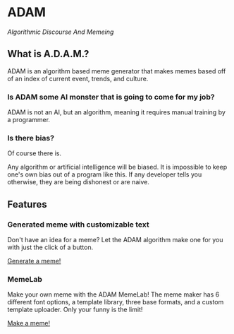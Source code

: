 # ADAM
*Algorithmic Discourse And Memeing*

## What is A.D.A.M.?

ADAM is an algorithm based meme generator that makes memes based off of an index of current event, trends, and culture.

### Is ADAM some AI monster that is going to come for my job?

ADAM is not an AI, but an algorithm, meaning it requires manual training by a programmer.

### Is there bias?

Of course there is.

Any algorithm or artificial intelligence will be biased. It is impossible to keep one's own bias out of a program like this. If any developer tells you otherwise, they are being dishonest or are naive.

## Features

### Generated meme with customizable text

Don't have an idea for a meme? Let the ADAM algorithm make one for you with just the click of a button.

[Generate a meme!](https://source.jborgarts.com/ADAM/index.html)

### MemeLab

Make your own meme with the ADAM MemeLab! The meme maker has 6 different font options, a template library, three base formats, and a custom template uploader. Only your funny is the limit!

[Make a meme!](https://source.jborgarts.com/ADAM/memelab.html)
